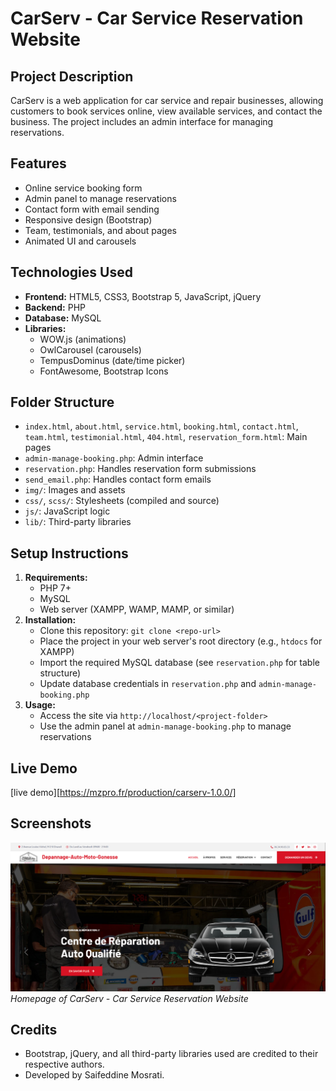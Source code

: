 # CarServ - Car Service Reservation Website

## Project Description
CarServ is a web application for car service and repair businesses, allowing customers to book services online, view available services, and contact the business. The project includes an admin interface for managing reservations.

## Features
- Online service booking form
- Admin panel to manage reservations
- Contact form with email sending
- Responsive design (Bootstrap)
- Team, testimonials, and about pages
- Animated UI and carousels

## Technologies Used
- **Frontend:** HTML5, CSS3, Bootstrap 5, JavaScript, jQuery
- **Backend:** PHP
- **Database:** MySQL
- **Libraries:**
  - WOW.js (animations)
  - OwlCarousel (carousels)
  - TempusDominus (date/time picker)
  - FontAwesome, Bootstrap Icons

## Folder Structure
- `index.html`, `about.html`, `service.html`, `booking.html`, `contact.html`, `team.html`, `testimonial.html`, `404.html`, `reservation_form.html`: Main pages
- `admin-manage-booking.php`: Admin interface
- `reservation.php`: Handles reservation form submissions
- `send_email.php`: Handles contact form emails
- `img/`: Images and assets
- `css/`, `scss/`: Stylesheets (compiled and source)
- `js/`: JavaScript logic
- `lib/`: Third-party libraries

## Setup Instructions
1. **Requirements:**
   - PHP 7+
   - MySQL
   - Web server (XAMPP, WAMP, MAMP, or similar)
2. **Installation:**
   - Clone this repository: `git clone <repo-url>`
   - Place the project in your web server's root directory (e.g., `htdocs` for XAMPP)
   - Import the required MySQL database (see `reservation.php` for table structure)
   - Update database credentials in `reservation.php` and `admin-manage-booking.php`
3. **Usage:**
   - Access the site via `http://localhost/<project-folder>`
   - Use the admin panel at `admin-manage-booking.php` to manage reservations

## Live Demo
[live demo][https://mzpro.fr/production/carserv-1.0.0/]

## Screenshots

![Homepage Screenshot](img/acc_carserv.png)
*Homepage of CarServ - Car Service Reservation Website*

## Credits
- Bootstrap, jQuery, and all third-party libraries used are credited to their respective authors.
- Developed by Saifeddine Mosrati. 
